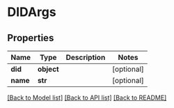 # DIDArgs

## Properties
Name | Type | Description | Notes
------------ | ------------- | ------------- | -------------
**did** | **object** |  | [optional] 
**name** | **str** |  | [optional] 

[[Back to Model list]](../README.md#documentation-for-models) [[Back to API list]](../README.md#documentation-for-api-endpoints) [[Back to README]](../README.md)


